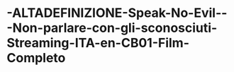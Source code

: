 # -ALTADEFINIZIONE-Speak-No-Evil---Non-parlare-con-gli-sconosciuti-Streaming-ITA-en-CB01-Film-Completo
